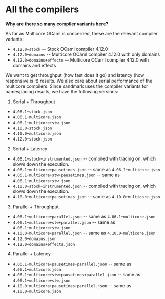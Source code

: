 # All the compilers

**Why are there so many compiler variants here?**

As far as Multicore OCaml is concerned, these are the relevant compiler
variants:

* `4.12.0+stock` -- Stock OCaml compiler 4.12.0
* `4.12.0+domains` -- Multicore OCaml compiler 4.12.0 with only domains
* `4.12.0+domains+effects` -- Multicore OCaml compiler 4.12.0 with domains and effects

We want to get throughput (how fast does it go) and latency (how responsive is
it) results. We also care about serial performance of the multicore compilers.
Since sandmark uses the compiler variants for namespacing results, we have the
following versions:

1. Serial + Throughput
  + `4.06.1+stock.json`
  + `4.06.1+multicore.json`
  + `4.06.1+multicore+stw.json`
  + `4.10.0+stock.json`
  + `4.10.0+multicore.json`
  + `4.12.0+stock.json`
2. Serial + Latency
  + `4.06.1+stock+instrumented.json` -- compiled with tracing on, which slows
  down the execution.
  + `4.06.1+multicore+pausetimes.json` -- same as `4.06.1+multicore.json`
  + `4.06.1+multicore+stw+pausetimes.json` -- same as
    `4.06.1+multicore+stw.json`
  + `4.10.0+stock+instrumented.json` -- compiled with tracing on, which slows
  down the execution.
  + `4.10.0+multicore+pausetimes.json` -- same as `4.10.0+multicore.json`
3. Parallel + Throughput.
  + `4.06.1+multicore+parallel.json` -- same as `4.06.1+multicore.json`
  + `4.06.1+multicore+stw+parallel.json` -- same as `4.06.1+multicore+stw.json`
  + `4.10.0+multicore+parallel.json` -- same as `4.10.0+multicore.json`
  + `4.12.0+domains.json`
  + `4.12.0+domains+effects.json`
4. Parallel + Latency.
  + `4.06.1+multicore+pausetimes+parallel.json` -- same as
    `4.06.1+multicore.json`
  + `4.06.1+multicore+stw+pausetimes+parallel.json` -- same as
    `4.06.1+multicore+stw.json`
  + `4.10.0+multicore+pausetimes+parallel.json` -- same as
  `4.10.0+multicore.json`
